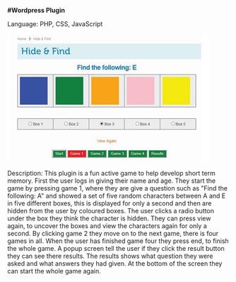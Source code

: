 **#Wordpress Plugin**

Language: PHP, CSS, JavaScript 

![Wordpress-Plugin](Wordpress-Plugin.jpg)

Description: This plugin is a fun active game to help develop short term memory. First the user logs in giving their name and age. 
They start the game by pressing game 1, where they are give a question such as "Find the following: A" and showed a set
of five random characters between A and E in five different boxes, this is displayed for only a second and then are 
hidden from the user by coloured boxes. The user clicks a radio button under the box they think the character is hidden.
They can press view again, to uncover the boxes and view the characters again for only a second. By clicking game 2 they
move on to the next game, there is four games in all. When the user has finished game four they press end, to finish
the whole game. A popup screen tell the user if they click the result button they can see there results. The results
shows what question they were asked and what answers they had given. At the bottom of the screen they can start the
whole game again.

